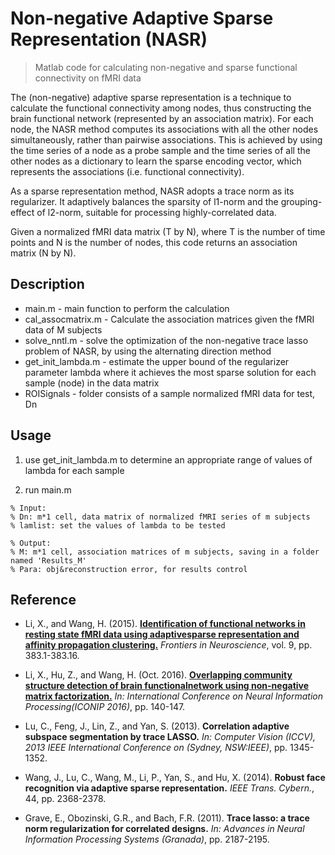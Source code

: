 # Non-negative Adaptive Sparse Representation (NASR)
>Matlab code for calculating non-negative and sparse functional connectivity on fMRI data

The (non-negative) adaptive sparse representation is a technique to calculate the functional connectivity among nodes, thus constructing the brain functional network (represented by an association matrix). For each node, the NASR method computes its associations with all the other nodes simultaneously, rather than pairwise associations. This is achieved by using the time series of a node as a probe sample and the time series of all the other nodes as a dictionary to learn the sparse encoding vector, which represents the associations (i.e. functional connectivity).

As a sparse representation method, NASR adopts a trace norm as its regularizer. It adaptively balances the sparsity of l1-norm and the grouping-effect of l2-norm, suitable for processing highly-correlated data. 

Given a normalized fMRI data matrix (T by N), where T is the number of time points and N is the number of nodes, this code returns an association matrix (N by N).

## Description
* main.m - main function to perform the calculation
* cal_assocmatrix.m - Calculate the association matrices given the fMRI data of M subjects
* solve_nntl.m - solve the optimization of the non-negative trace lasso problem of NASR, by using the alternating direction method
* get_init_lambda.m - estimate the upper bound of the regularizer parameter lambda where it achieves the most sparse solution for each sample (node) in the data matrix
* ROISignals - folder consists of a sample normalized fMRI data for test, Dn

## Usage
1. use get_init_lambda.m to determine an appropriate range of values of lambda for each sample

1. run main.m 
```
% Input:
% Dn: m*1 cell, data matrix of normalized fMRI series of m subjects
% lamlist: set the values of lambda to be tested

% Output:  
% M: m*1 cell, association matrices of m subjects, saving in a folder named 'Results_M'
% Para: obj&reconstruction error, for results control
```

## Reference
- Li, X., and Wang, H. (2015). **[Identification of functional networks in resting state fMRI data using adaptivesparse representation and affinity propagation clustering.](https://www.frontiersin.org/articles/10.3389/fnins.2015.00383/full)** *Frontiers in Neuroscience*, vol. 9, pp. 383.1-383.16.

- Li, X., Hu, Z., and Wang, H. (Oct. 2016). **[Overlapping community structure detection of brain functionalnetwork using non-negative matrix factorization.](https://link.springer.com/chapter/10.1007/978-3-319-46675-0_16)** *In: International Conference on Neural Information Processing(ICONIP 2016)*, pp. 140-147.

- Lu, C., Feng, J., Lin, Z., and Yan, S. (2013). **Correlation adaptive subspace segmentation by trace LASSO.** *In: Computer Vision (ICCV), 2013 IEEE International Conference on (Sydney, NSW:IEEE)*, pp. 1345-1352.

- Wang, J., Lu, C., Wang, M., Li, P., Yan, S., and Hu, X. (2014). **Robust face recognition via adaptive sparse representation.** *IEEE Trans. Cybern.*, 44, pp. 2368-2378.

- Grave, E., Obozinski, G.R., and Bach, F.R. (2011). **Trace lasso: a trace norm regularization for correlated designs.** *In: Advances in Neural Information Processing Systems (Granada)*, pp. 2187-2195.

